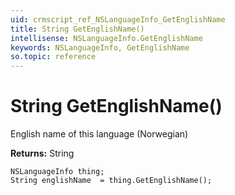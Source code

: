 ```yaml
---
uid: crmscript_ref_NSLanguageInfo_GetEnglishName
title: String GetEnglishName()
intellisense: NSLanguageInfo.GetEnglishName
keywords: NSLanguageInfo, GetEnglishName
so.topic: reference
---
```


# String GetEnglishName()

English name of this language (Norwegian)

**Returns:** String

```crmscript
NSLanguageInfo thing;
String englishName  = thing.GetEnglishName();
```

